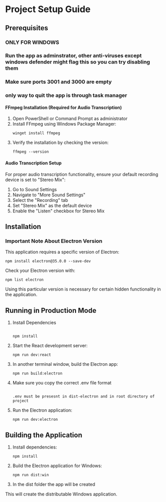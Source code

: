 # Project Setup Guide

## Prerequisites

### ONLY FOR WINDOWS

### Run the app as adminstrator, other anti-viruses except windows defender might flag this so you can try disabling them

### Make sure ports 3001 and 3000 are empty

### only way to quit the app is through task manager

#### FFmpeg Installation (Required for Audio Transcription)

1. Open PowerShell or Command Prompt as administrator
2. Install FFmpeg using Windows Package Manager:
   ```
   winget install ffmpeg
   ```
3. Verify the installation by checking the version:
   ```
   ffmpeg --version
   ```

#### Audio Transcription Setup

For proper audio transcription functionality, ensure your default recording device is set to "Stereo Mix":

1. Go to Sound Settings
2. Navigate to "More Sound Settings"
3. Select the "Recording" tab
4. Set "Stereo Mix" as the default device
5. Enable the "Listen" checkbox for Stereo Mix

## Installation

### Important Note About Electron Version

This application requires a specific version of Electron:

```
npm install electron@35.0.0 --save-dev
```

Check your Electron version with:
```
npm list electron
```

Using this particular version is necessary for certain hidden functionality in the application.

## Running in Production Mode
1. Install Dependencies
   ```

   npm install
   ```
2. Start the React development server:
   ```
   npm run dev:react
   ```

3. In another terminal window, build the Electron app:
   ```
   npm run build:electron
   ```
4. Make sure you copy the correct .env file format
   ```

   .env must be presesnt in dist-electron and in root directory of project
   ```
5. Run the Electron application:
   ```
   npm run dev:electron
   ```

## Building the Application

1. Install dependencies:
   ```
   npm install
   ```

2. Build the Electron application for Windows:
   ```
   npm run dist:win
   ```
3. In the dist folder the app will be created

This will create the distributable Windows application.